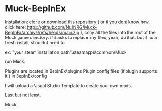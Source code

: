 # Muck-BepInEx

Installation:
clone or download this repository ( or if you dont know how, click here: https://github.com/NullNRG/Muck-BepInEx/archive/refs/heads/main.zip ), copy all the files into the root of the Muck game directory.
if it asks to replace any files, yeah, do that. but if its a fresh install, shouldnt need to.

ex: "your steam installation path"\steamapps\common\Muck

run Muck.

Plugins are located in BepInEx\plugins
Plugin config files (if plugin supports it ) in BepInEx\config

I will upload a Visual Studio Template to create your own mods.

Last but not least,



Muck..
